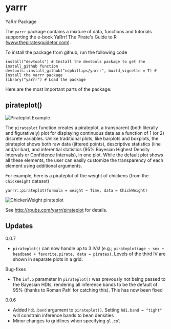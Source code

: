 # yarrr
YaRrr Package

The `yarrr` package contains a mixture of data, functions and tutorials supporting the e-book YaRrr! The Pirate's Guide to R (www.thepiratesguidetor.com). 

To install the package from github, run the following code

```
install("devtools") # Install the devtools package to get the install_github function
devtools::install_github("ndphillips/yarrr", build_vignette = T) # Install the yarrr package
library("yarrr") # Load the package
```


Here are the most important parts of the package:

## pirateplot()

![Pirateplot Example](http://nathanieldphillips.com/wp-content/uploads/2016/08/ppExample.png)

The `pirateplot` function creates a pirateplot, a transparent (both literally and figuratively) plot for displaying continuous data as a function of 1 (or 2) discrete variables. Unlike traditional plots, like barplots and boxplots, the pirateplot shows both raw data (jittered points), descriptive statistics (line and/or bar), and inferential statistics (95% Bayesian Highest Density Intervals or Confidence Intervals), in one plot. While the default plot shows all these elements, the user can easily customize the transparency of each element using additional arguments. 

For example, here is a pirateplot of the weight of chickens (from the `ChickWeight` dataset)

`yarrr::pirateplot(formula = weight ~ Time, data = ChickWeight)`

![ChickenWeight pirateplot](http://nathanieldphillips.com/wp-content/uploads/2016/08/chickenplot.png)

See http://rpubs.com/yarrr/pirateplot for details.


## Updates

0.0.7

- `pirateplot()` can now handle up to 3 IVs! (e.g.; `pirateplot(age ~ sex + headband + favorite.pirate, data = pirates)`. Levels of the third IV are shown in separate plots in a grid.

Bug-fixes

- The `inf.p` parameter in `pirateplot()` was prevously not being passed to the Bayesian HDIs, rendering all inference bands to be the default of 95% (thanks to Roman Pahl for catching this). This has now been fixed

0.0.6

- Added `hdi.band` argument to `pirateplot()`. Setting `hdi.band = "tight"` will constrain inference bands to bean densities
- Minor changes to gridlines when specifying `gl.col`
